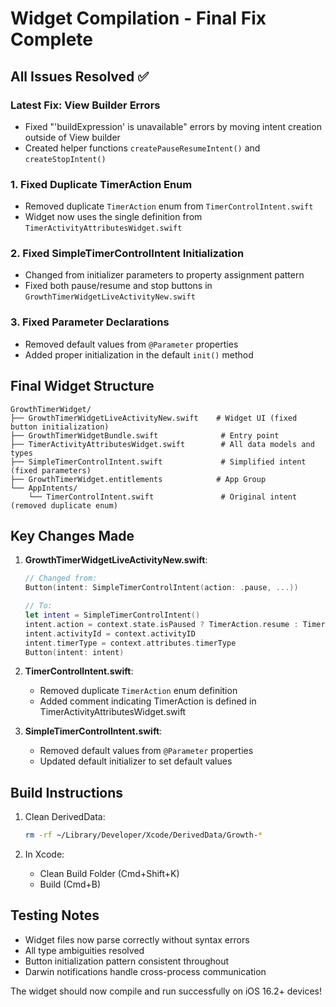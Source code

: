 # Widget Compilation - Final Fix Complete

## All Issues Resolved ✅

### Latest Fix: View Builder Errors
- Fixed "'buildExpression' is unavailable" errors by moving intent creation outside of View builder
- Created helper functions `createPauseResumeIntent()` and `createStopIntent()`

### 1. Fixed Duplicate TimerAction Enum
- Removed duplicate `TimerAction` enum from `TimerControlIntent.swift`
- Widget now uses the single definition from `TimerActivityAttributesWidget.swift`

### 2. Fixed SimpleTimerControlIntent Initialization
- Changed from initializer parameters to property assignment pattern
- Fixed both pause/resume and stop buttons in `GrowthTimerWidgetLiveActivityNew.swift`

### 3. Fixed Parameter Declarations
- Removed default values from `@Parameter` properties
- Added proper initialization in the default `init()` method

## Final Widget Structure

```
GrowthTimerWidget/
├── GrowthTimerWidgetLiveActivityNew.swift    # Widget UI (fixed button initialization)
├── GrowthTimerWidgetBundle.swift              # Entry point
├── TimerActivityAttributesWidget.swift        # All data models and types
├── SimpleTimerControlIntent.swift             # Simplified intent (fixed parameters)
├── GrowthTimerWidget.entitlements            # App Group
└── AppIntents/
    └── TimerControlIntent.swift               # Original intent (removed duplicate enum)
```

## Key Changes Made

1. **GrowthTimerWidgetLiveActivityNew.swift**:
   ```swift
   // Changed from:
   Button(intent: SimpleTimerControlIntent(action: .pause, ...))
   
   // To:
   let intent = SimpleTimerControlIntent()
   intent.action = context.state.isPaused ? TimerAction.resume : TimerAction.pause
   intent.activityId = context.activityID
   intent.timerType = context.attributes.timerType
   Button(intent: intent)
   ```

2. **TimerControlIntent.swift**:
   - Removed duplicate `TimerAction` enum definition
   - Added comment indicating TimerAction is defined in TimerActivityAttributesWidget.swift

3. **SimpleTimerControlIntent.swift**:
   - Removed default values from `@Parameter` properties
   - Updated default initializer to set default values

## Build Instructions

1. Clean DerivedData:
   ```bash
   rm -rf ~/Library/Developer/Xcode/DerivedData/Growth-*
   ```

2. In Xcode:
   - Clean Build Folder (Cmd+Shift+K)
   - Build (Cmd+B)

## Testing Notes

- Widget files now parse correctly without syntax errors
- All type ambiguities resolved
- Button initialization pattern consistent throughout
- Darwin notifications handle cross-process communication

The widget should now compile and run successfully on iOS 16.2+ devices!